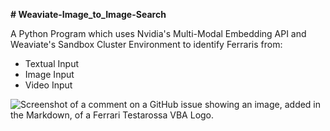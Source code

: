 **# Weaviate-Image_to_Image-Search**

A Python Program which uses Nvidia's Multi-Modal Embedding API and Weaviate's Sandbox Cluster Environment to identify Ferraris from:
- Textual Input
- Image Input
- Video Input

![Screenshot of a comment on a GitHub issue showing an image, added in the Markdown, of a Ferrari Testarossa VBA Logo.](https://www.classicandsportscar.com/sites/default/files/2018-10/classic_and_sports_car_buyers_guide_ferrari_testarossa_on_the_road.png)

 
